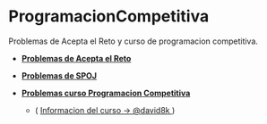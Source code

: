# ProgramacionCompetitiva
Problemas de Acepta el Reto y curso de programacion competitiva.

* __[Problemas de Acepta el Reto](https://github.com/IvanPerez9/ProgramacionCompetitiva/tree/master/aceptaElReto)__

* __[Problemas de SPOJ](https://github.com/IvanPerez9/ProgramacionCompetitiva/tree/master/SPOJ)__

* __[Problemas curso Programacion Competitiva](https://github.com/IvanPerez9/ProgramacionCompetitiva/tree/master/programacionCompetitiva)__
  * ( [Informacion del curso -> @david8k ](https://david8k.github.io/) )



